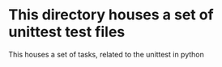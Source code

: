 # This directory houses a set of unittest test files

This houses a set of tasks, related to the unittest in python
